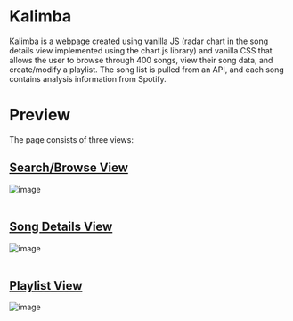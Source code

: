 # Kalimba

Kalimba is a webpage created using vanilla JS (radar chart in the song details view implemented using the chart.js library) and vanilla CSS that allows the user to browse through 400 songs, view their song data, and create/modify a playlist. The song list is pulled from an API, and each song contains analysis information from Spotify.  

<h1>Preview</h1>
The page consists of three views:

<h2><ins>Search/Browse View</ins></h2>

![image](https://user-images.githubusercontent.com/103237499/215295455-7eebd2d5-e567-4677-b001-316a9f44e1b0.png)
<br>
<br>

<h2><ins>Song Details View</ins></h2>

![image](https://user-images.githubusercontent.com/103237499/215295488-94a371e8-7083-409a-a7f6-b326c0c56942.png)
<br>
<br>

<h2><ins>Playlist View</ins></h2>

![image](https://user-images.githubusercontent.com/103237499/215295522-079ef822-63d2-4e31-ad07-b4afcd18b469.png)
